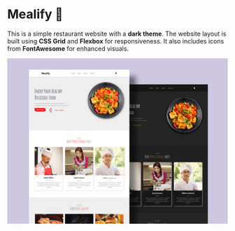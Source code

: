 # Mealify 🍔

This is a simple restaurant website with a **dark theme**. The website layout is built using **CSS Grid** and **Flexbox** for responsiveness. It also includes icons from **FontAwesome** for enhanced visuals.

![Preview image](./Preview.png)

